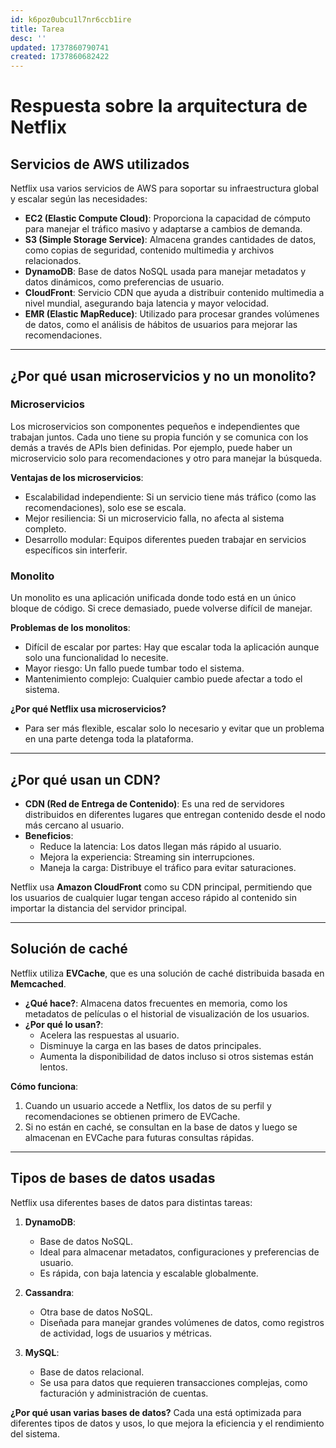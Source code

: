 ```yaml
---
id: k6poz0ubcu1l7nr6ccb1ire
title: Tarea
desc: ''
updated: 1737860790741
created: 1737860682422
---
```

# Respuesta sobre la arquitectura de Netflix

## Servicios de AWS utilizados
Netflix usa varios servicios de AWS para soportar su infraestructura global y escalar según las necesidades:
- **EC2 (Elastic Compute Cloud)**: Proporciona la capacidad de cómputo para manejar el tráfico masivo y adaptarse a cambios de demanda.
- **S3 (Simple Storage Service)**: Almacena grandes cantidades de datos, como copias de seguridad, contenido multimedia y archivos relacionados.
- **DynamoDB**: Base de datos NoSQL usada para manejar metadatos y datos dinámicos, como preferencias de usuario.
- **CloudFront**: Servicio CDN que ayuda a distribuir contenido multimedia a nivel mundial, asegurando baja latencia y mayor velocidad.
- **EMR (Elastic MapReduce)**: Utilizado para procesar grandes volúmenes de datos, como el análisis de hábitos de usuarios para mejorar las recomendaciones.

---

## ¿Por qué usan microservicios y no un monolito?

### Microservicios
Los microservicios son componentes pequeños e independientes que trabajan juntos. Cada uno tiene su propia función y se comunica con los demás a través de APIs bien definidas. Por ejemplo, puede haber un microservicio solo para recomendaciones y otro para manejar la búsqueda.

**Ventajas de los microservicios**:
- Escalabilidad independiente: Si un servicio tiene más tráfico (como las recomendaciones), solo ese se escala.
- Mejor resiliencia: Si un microservicio falla, no afecta al sistema completo.
- Desarrollo modular: Equipos diferentes pueden trabajar en servicios específicos sin interferir.

### Monolito
Un monolito es una aplicación unificada donde todo está en un único bloque de código. Si crece demasiado, puede volverse difícil de manejar.

**Problemas de los monolitos**:
- Difícil de escalar por partes: Hay que escalar toda la aplicación aunque solo una funcionalidad lo necesite.
- Mayor riesgo: Un fallo puede tumbar todo el sistema.
- Mantenimiento complejo: Cualquier cambio puede afectar a todo el sistema.

**¿Por qué Netflix usa microservicios?**
- Para ser más flexible, escalar solo lo necesario y evitar que un problema en una parte detenga toda la plataforma.

---

## ¿Por qué usan un CDN?

- **CDN (Red de Entrega de Contenido)**: Es una red de servidores distribuidos en diferentes lugares que entregan contenido desde el nodo más cercano al usuario.
- **Beneficios**:
  - Reduce la latencia: Los datos llegan más rápido al usuario.
  - Mejora la experiencia: Streaming sin interrupciones.
  - Maneja la carga: Distribuye el tráfico para evitar saturaciones.

Netflix usa **Amazon CloudFront** como su CDN principal, permitiendo que los usuarios de cualquier lugar tengan acceso rápido al contenido sin importar la distancia del servidor principal.

---

## Solución de caché

Netflix utiliza **EVCache**, que es una solución de caché distribuida basada en **Memcached**.

- **¿Qué hace?**: Almacena datos frecuentes en memoria, como los metadatos de películas o el historial de visualización de los usuarios.
- **¿Por qué lo usan?**:
  - Acelera las respuestas al usuario.
  - Disminuye la carga en las bases de datos principales.
  - Aumenta la disponibilidad de datos incluso si otros sistemas están lentos.

**Cómo funciona**:
1. Cuando un usuario accede a Netflix, los datos de su perfil y recomendaciones se obtienen primero de EVCache.
2. Si no están en caché, se consultan en la base de datos y luego se almacenan en EVCache para futuras consultas rápidas.

---

## Tipos de bases de datos usadas

Netflix usa diferentes bases de datos para distintas tareas:

1. **DynamoDB**:
   - Base de datos NoSQL.
   - Ideal para almacenar metadatos, configuraciones y preferencias de usuario.
   - Es rápida, con baja latencia y escalable globalmente.

2. **Cassandra**:
   - Otra base de datos NoSQL.
   - Diseñada para manejar grandes volúmenes de datos, como registros de actividad, logs de usuarios y métricas.

3. **MySQL**:
   - Base de datos relacional.
   - Se usa para datos que requieren transacciones complejas, como facturación y administración de cuentas.

**¿Por qué usan varias bases de datos?**
Cada una está optimizada para diferentes tipos de datos y usos, lo que mejora la eficiencia y el rendimiento del sistema.
